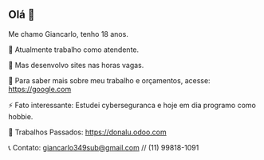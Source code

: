 ## Olá 👋

Me chamo Giancarlo, tenho 18 anos.

🔭 Atualmente trabalho como atendente.

👾 Mas desenvolvo sites nas horas vagas.

🤔 Para saber mais sobre meu trabalho e orçamentos, acesse: https://google.com 

⚡ Fato interessante: Estudei cyberseguranca e hoje em dia programo como hobbie.

🍃 Trabalhos Passados: https://donalu.odoo.com

📞 Contato: giancarlo349sub@gmail.com // (11) 99818-1091
